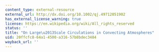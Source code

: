 ```yaml
---
content_type: external-resource
external_url: http://dx.doi.org/10.1002/qj.49712051902
has_external_license_warning: true
license: https://en.wikipedia.org/wiki/All_rights_reserved
status: ''
title: "On Large\u2013Scale Circulations in Convecting Atmospheres"
uid: 20ffcfc8-64a1-4500-a316-57b8bdec3484
wayback_url: ''
---
```

